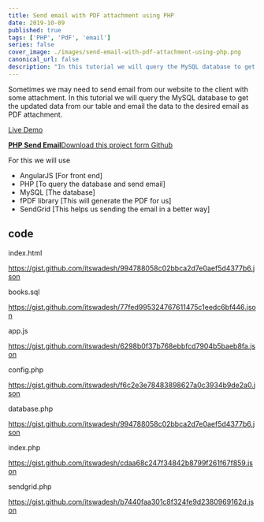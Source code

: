 ```yaml
---
title: Send email with PDF attachment using PHP
date: 2019-10-09
published: true
tags: ['PHP', 'PdF', 'email']
series: false
cover_image: ./images/send-email-with-pdf-attachment-using-php.png
canonical_url: false
description: "In this tutorial we will query the MySQL database to get the updated data from our table and email the data to the desired email as PDF attachment."
---
```


Sometimes we may need to send email from our website to the client with some attachment. In this tutorial we will query the MySQL database to get the updated data from our table and email the data to the desired email as PDF attachment.

<a href="http://demos.angularcode.com/php-send-mail-with-attachment/" class="button" target="_blank">Live Demo</a> 
<div class="github">
    <a href="https://github.com/itswadesh/php-send-mail-with-attachment" rel="nofollow" target="_blank">
        <b>PHP Send Email</b>Download this project form Github
    </a>
</div>

For this we will use

- AngularJS [For front end]
- PHP [To query the database and send email]
- MySQL [The database]
- fPDF library [This will generate the PDF for us]
- SendGrid [This helps us sending the email in a better way]

## code

index.html

https://gist.github.com/itswadesh/994788058c02bbca2d7e0aef5d4377b6.json

books.sql

https://gist.github.com/itswadesh/77fed995324767611475c1eedc6bf446.json

app.js

https://gist.github.com/itswadesh/6298b0f37b768ebbfcd7904b5baeb8fa.json

config.php

https://gist.github.com/itswadesh/f6c2e3e78483898627a0c3934b9de2a0.json

database.php

https://gist.github.com/itswadesh/994788058c02bbca2d7e0aef5d4377b6.json

index.php

https://gist.github.com/itswadesh/cdaa68c247f34842b8799f261f67f859.json

sendgrid.php

https://gist.github.com/itswadesh/b7440faa301c8f324fe9d2380969162d.json
